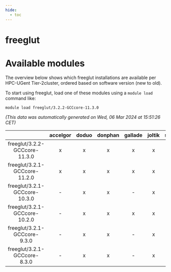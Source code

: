 ```yaml
---
hide:
  - toc
---
```


freeglut
========

# Available modules


The overview below shows which freeglut installations are available per HPC-UGent Tier-2cluster, ordered based on software version (new to old).

To start using freeglut, load one of these modules using a `module load` command like:

```shell
module load freeglut/3.2.2-GCCcore-11.3.0
```

*(This data was automatically generated on Wed, 06 Mar 2024 at 15:51:26 CET)*  

| |accelgor|doduo|donphan|gallade|joltik|skitty|
| :---: | :---: | :---: | :---: | :---: | :---: | :---: |
|freeglut/3.2.2-GCCcore-11.3.0|x|x|x|x|x|x|
|freeglut/3.2.1-GCCcore-11.2.0|x|x|x|x|x|x|
|freeglut/3.2.1-GCCcore-10.3.0|-|x|x|-|x|x|
|freeglut/3.2.1-GCCcore-10.2.0|-|x|x|x|x|x|
|freeglut/3.2.1-GCCcore-9.3.0|-|x|x|-|x|x|
|freeglut/3.2.1-GCCcore-8.3.0|-|x|x|-|x|x|
